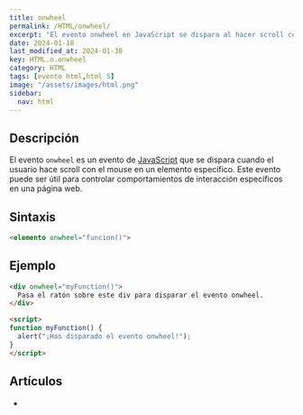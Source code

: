 ```yaml
---
title: onwheel
permalink: /HTML/onwheel/
excerpt: "El evento onwheel en JavaScript se dispara al hacer scroll con el mouse en un elemento específico. Útil para interacciones en la web."
date: 2024-01-18
last_modified_at: 2024-01-30
key: HTML.o.onwheel
category: HTML
tags: [evento html,html 5]
image: "/assets/images/html.png"
sidebar:
  nav: html
---
```


## Descripción


El evento `onwheel` es un evento de [JavaScript](https://www.manualweb.net/javascript/) que se dispara cuando el usuario hace scroll con el mouse en un elemento específico. Este evento puede ser útil para controlar comportamientos de interacción específicos en una página web.


## Sintaxis


```html
<elemento onwheel="funcion()">
```


## Ejemplo


```html
<div onwheel="myFunction()">
  Pasa el ratón sobre este div para disparar el evento onwheel.
</div>

<script>
function myFunction() {
  alert("¡Has disparado el evento onwheel!");
}
</script>
```


## Artículos

- 
